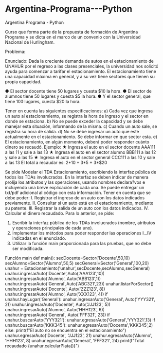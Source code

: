 # Argentina-Programa---Python
Argentina Programa - Python


Curso que forma parte de la propuesta de formación de Argentina Programa y se dicta en el marco de un convenio con la Universidad Nacional de Hurlingham.

Problema:

Enunciado:
Dada la creciente demanda de autos en el estacionamiento de UNAHUR por el regreso a las
clases presenciales, la universidad nos solicitó ayuda para comenzar a tarifar el
estacionamiento.
El estacionamiento tiene una capacidad máxima en general, y a su vez tiene sectores que
tienen su propia capacidad.

● El sector docente tiene 50 lugares y cuesta $10 la hora.
● El sector de alumnos tiene 50 lugares y cuesta $5 la hora.
● Y el sector general, que tiene 100 lugares, cuesta $20 la hora.

Tener en cuenta las siguientes especificaciones:
a) Cada vez que ingresa un auto al estacionamiento, se registra la hora de ingreso y el
sector en donde se estaciona.
b) No se puede exceder la capacidad y se debe manejar esta situación, informando de la
misma.
c) Cuando un auto sale, se registra su hora de salida.
d) No se debe ingresar un auto que esté actualmente en el estacionamiento. Se debe
informar en que sector esta.
e) El estacionamiento, en algún momento, deberá poder responder cuánto dinero
 se recaudó.
Ejemplo:
★ Ingresa el auto en el sector docente AAA111 a las 11 y sale a las 13
★ Ingresa el auto en el sector alumno BBB111 a las 12 y sale a las 15
★ Ingresa el auto en el sector general CCC111 a las 10 y sale a las 13
El total a recaudar es: 2*$10 + 3*$5 + 3*$20 

Se pide Modelar el TDA Estacionamiento, escribiendo la interfaz pública de todos los TDAs
involucrados. En la interfaz se deben indicar de manera prolija los atributos y las operaciones,
usando nombres declara?vos e incluyendo una breve explicación de cada una. Se puede entregar
un txt/pdf adicional al código con esta información.
Tener en cuenta que se debe poder:
I. Registrar el ingreso de un auto con los datos indicados previamente.
II. Consultar si un auto está en el estacionamiento, mediante su patente.
III. Registrar la salida de un auto con los datos indicados.
IV. Calcular el dinero recaudado.
Para lo anterior, se pide:
1. Escribir la interfaz pública de los TDAs involucrados (nombre, atributos y
operaciones principales de cada uno).
2. Implementar los métodos para poder responder las operaciones I...IV indicadas en el
enunciado.
3. Utilizar la función main proporcionada para las pruebas, que no debe ser modificada.

Función main
def main():
 secDocente=Sector('Docente',50,10)
 secAlumno=Sector('Alumno',50,5)
 secGeneral=Sector('General',100,20)
 unahur = Estacionamiento('unahur',secDocente,secAlumno,secGeneral)
 unahur.ingresarAuto('Docente',Auto('AAA123',10))
 unahur.ingresarAuto('Alumno', Auto('ABB123',1))
 unahur.ingresarAuto('General',Auto('ABC321',23))
 unahur.listarPorSector()
 unahur.ingresarAuto('Docente', Auto('ZZZ123', 8))
 unahur.ingresarAuto('Alumno', Auto('XXX123', 4))
 if unahur.hayLugar('General'):
 unahur.ingresarAuto('General', Auto('YYY321', 2))
 unahur.ingresarAuto('Docente', Auto('JJJ123', 5))
 unahur.ingresarAuto('Alumno', Auto('HHH123', 6))
 unahur.ingresarAuto('General', Auto('FFF321', 23))
 if unahur.buscarAuto('YYY321'):
 unahur.egresarAuto('General','YYY321',13)
 if unahur.buscarAuto('KKK345'):
 unahur.egresarAuto('Docente','KKK345',2)
 else:
 print(f"El auto no se encuentra en el estacionamiento")
 unahur.egresarAuto('Docente', 'JJJ123', 21)
 unahur.egresarAuto('Alumno', 'HHH123', 8)
 unahur.egresarAuto('General', 'FFF321', 24)
 print(f"Total recaudado {unahur.calcularPlata()}")
 
 
